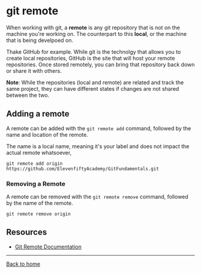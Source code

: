 # git remote

When working with git, a **remote** is any git repository that is not on the machine you're working on. The counterpart to this **local**, or the machine that is being develpoed on.

Thake GitHub for example. While git is the technolgy that allows you to create local repositories, GitHub is the site that will host your remote repositories. Once stored remotely, you can bring that repository back down or share it with others.

**Note**: While the repositories (local and remote) are related and track the same project, they can have different states if changes are not shared between the two.

## Adding a remote

A remote can be added with the `git remote add` command, followed by the name and location of the remote.

The name is a local name, meaning it's your label and does not impact the actual remote whatsoever,

```
git remote add origin https://github.com/ElevenfiftyAcademy/GitFundamentals.git
```

### Removing a Remote

A remote can be removed with the `git remote remove` command, followed by the name of the remote.

```
git remote remove origin
```

## Resources

- [Git Remote Documentation](https://git-scm.com/docs/git-remote)

---

[Back to home](../README.md)
